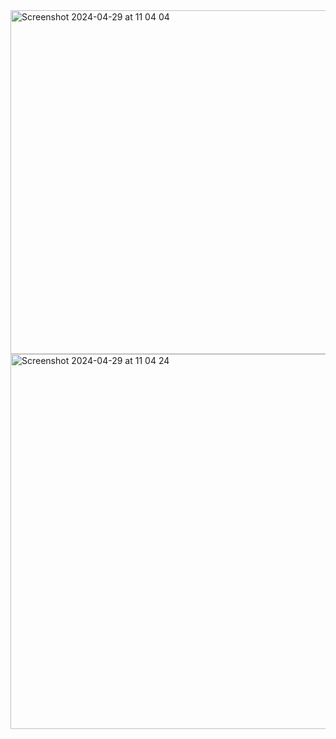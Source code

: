 <img width="550" alt="Screenshot 2024-04-29 at 11 04 04" src="https://github.com/denitsanp/the-zone-app/assets/150515604/8ba86e06-81fd-4b15-ab20-d2f718e58398">

<img width="600" alt="Screenshot 2024-04-29 at 11 04 24" src="https://github.com/denitsanp/the-zone-app/assets/150515604/41ffeed7-42e6-41d1-a427-aece3d65a225">
